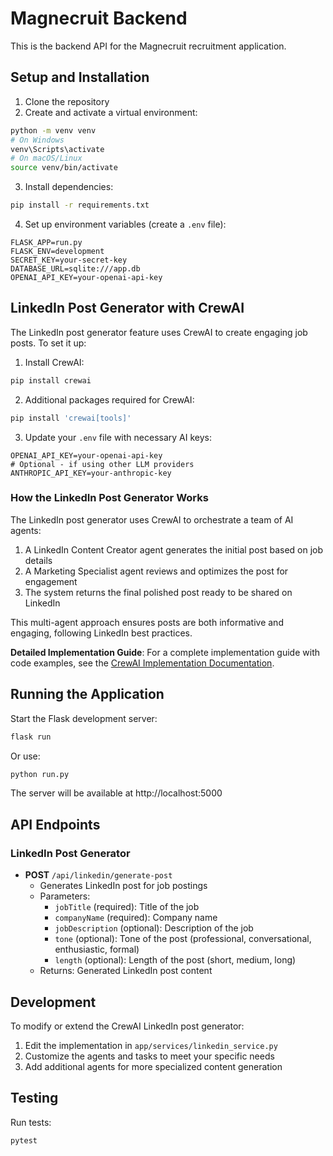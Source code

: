 # Magnecruit Backend

This is the backend API for the Magnecruit recruitment application.

## Setup and Installation

1. Clone the repository
2. Create and activate a virtual environment:

```bash
python -m venv venv
# On Windows
venv\Scripts\activate
# On macOS/Linux
source venv/bin/activate
```

3. Install dependencies:

```bash
pip install -r requirements.txt
```

4. Set up environment variables (create a `.env` file):

```
FLASK_APP=run.py
FLASK_ENV=development
SECRET_KEY=your-secret-key
DATABASE_URL=sqlite:///app.db
OPENAI_API_KEY=your-openai-api-key
```

## LinkedIn Post Generator with CrewAI

The LinkedIn post generator feature uses CrewAI to create engaging job posts. To set it up:

1. Install CrewAI:

```bash
pip install crewai
```

2. Additional packages required for CrewAI:

```bash
pip install 'crewai[tools]'
```

3. Update your `.env` file with necessary AI keys:

```
OPENAI_API_KEY=your-openai-api-key
# Optional - if using other LLM providers
ANTHROPIC_API_KEY=your-anthropic-key
```

### How the LinkedIn Post Generator Works

The LinkedIn post generator uses CrewAI to orchestrate a team of AI agents:

1. A LinkedIn Content Creator agent generates the initial post based on job details
2. A Marketing Specialist agent reviews and optimizes the post for engagement
3. The system returns the final polished post ready to be shared on LinkedIn

This multi-agent approach ensures posts are both informative and engaging, following LinkedIn best practices.

**Detailed Implementation Guide**: For a complete implementation guide with code examples, see the [CrewAI Implementation Documentation](docs/crewai_implementation.md).

## Running the Application

Start the Flask development server:

```bash
flask run
```

Or use:

```bash
python run.py
```

The server will be available at http://localhost:5000

## API Endpoints

### LinkedIn Post Generator

-   **POST** `/api/linkedin/generate-post`
    -   Generates LinkedIn post for job postings
    -   Parameters:
        -   `jobTitle` (required): Title of the job
        -   `companyName` (required): Company name
        -   `jobDescription` (optional): Description of the job
        -   `tone` (optional): Tone of the post (professional, conversational, enthusiastic, formal)
        -   `length` (optional): Length of the post (short, medium, long)
    -   Returns: Generated LinkedIn post content

## Development

To modify or extend the CrewAI LinkedIn post generator:

1. Edit the implementation in `app/services/linkedin_service.py`
2. Customize the agents and tasks to meet your specific needs
3. Add additional agents for more specialized content generation

## Testing

Run tests:

```bash
pytest
```

